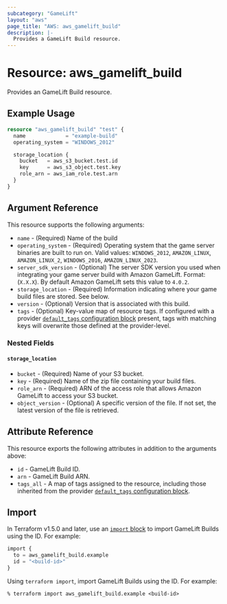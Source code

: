```yaml
---
subcategory: "GameLift"
layout: "aws"
page_title: "AWS: aws_gamelift_build"
description: |-
  Provides a GameLift Build resource.
---
```


# Resource: aws_gamelift_build

Provides an GameLift Build resource.

## Example Usage

```terraform
resource "aws_gamelift_build" "test" {
  name             = "example-build"
  operating_system = "WINDOWS_2012"

  storage_location {
    bucket   = aws_s3_bucket.test.id
    key      = aws_s3_object.test.key
    role_arn = aws_iam_role.test.arn
  }
}
```

## Argument Reference

This resource supports the following arguments:

* `name` - (Required) Name of the build
* `operating_system` - (Required) Operating system that the game server binaries are built to run on. Valid values: `WINDOWS_2012`, `AMAZON_LINUX`, `AMAZON_LINUX_2`, `WINDOWS_2016`, `AMAZON_LINUX_2023`.
* `server_sdk_version` - (Optional) The server SDK version you used when integrating your game server build with Amazon GameLift. Format: (`X.X.X`). By default Amazon GameLift sets this value to `4.0.2`.
* `storage_location` - (Required) Information indicating where your game build files are stored. See below.
* `version` - (Optional) Version that is associated with this build.
* `tags` - (Optional) Key-value map of resource tags. If configured with a provider [`default_tags` configuration block](https://registry.terraform.io/providers/hashicorp/aws/latest/docs#default_tags-configuration-block) present, tags with matching keys will overwrite those defined at the provider-level.

### Nested Fields

#### `storage_location`

* `bucket` - (Required) Name of your S3 bucket.
* `key` - (Required) Name of the zip file containing your build files.
* `role_arn` - (Required) ARN of the access role that allows Amazon GameLift to access your S3 bucket.
* `object_version` - (Optional) A specific version of the file. If not set, the latest version of the file is retrieved.

## Attribute Reference

This resource exports the following attributes in addition to the arguments above:

* `id` - GameLift Build ID.
* `arn` - GameLift Build ARN.
* `tags_all` - A map of tags assigned to the resource, including those inherited from the provider [`default_tags` configuration block](https://registry.terraform.io/providers/hashicorp/aws/latest/docs#default_tags-configuration-block).

## Import

In Terraform v1.5.0 and later, use an [`import` block](https://developer.hashicorp.com/terraform/language/import) to import GameLift Builds using the ID. For example:

```terraform
import {
  to = aws_gamelift_build.example
  id = "<build-id>"
}
```

Using `terraform import`, import GameLift Builds using the ID. For example:

```console
% terraform import aws_gamelift_build.example <build-id>
```
